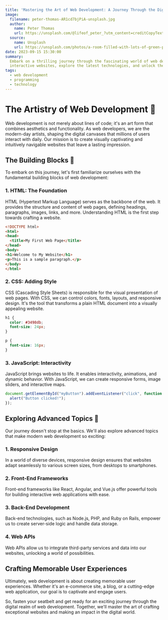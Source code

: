 ```yaml
---
title: 'Mastering the Art of Web Development: A Journey Through the Digital Realm'
image:
  filename: peter-thomas-AR1cd7bjPiA-unsplash.jpg
  author:
    name: Peter Thomas
    url: https://unsplash.com/@lifeof_peter_?utm_content=creditCopyText&utm_medium=referral&utm_source=unsplash
  source:
    name: Unsplash
    url: https://unsplash.com/photos/a-room-filled-with-lots-of-green-plants-next-to-a-window-AR1cd7bjPiA?utm_content=creditCopyText&utm_medium=referral&utm_source=unsplash
date: 2023-09-15 15:30:00
summary:
  Embark on a thrilling journey through the fascinating world of web development! Discover the art of creating dynamic and
  interactive websites, explore the latest technologies, and unlock the secrets of crafting stunning user experiences.
tags:
  - web development
  - programming
  - technology
---
```

        
# The Artistry of Web Development 🎨

Web development is not merely about lines of code; it's an art form that combines aesthetics and functionality. As web
developers, we are the modern-day artists, shaping the digital canvases that millions of users interact with daily. Our
mission is to create visually captivating and intuitively navigable websites that leave a lasting impression.

## The Building Blocks 🧱

To embark on this journey, let's first familiarize ourselves with the fundamental building blocks of web development:

### 1. HTML: The Foundation

HTML (Hypertext Markup Language) serves as the backbone of the web. It provides the structure and content of web pages,
defining headings, paragraphs, images, links, and more. Understanding HTML is the first step towards crafting a website.

```html
<!DOCTYPE html>
<html>
<head>
  <title>My First Web Page</title>
</head>
<body>
<h1>Welcome to My Website</h1>
<p>This is a sample paragraph.</p>
</body>
</html>
```

### 2. CSS: Adding Style

CSS (Cascading Style Sheets) is responsible for the visual presentation of web pages. With CSS, we can control colors,
fonts, layouts, and responsive design. It's the tool that transforms a plain HTML document into a visually appealing
website.

```css
h1 {
  color: #3498db;
  font-size: 24px;
}

p {
  font-size: 16px;
}
```

### 3. JavaScript: Interactivity

JavaScript brings websites to life. It enables interactivity, animations, and dynamic behavior. With JavaScript, we can
create responsive forms, image sliders, and interactive maps.

```javascript
document.getElementById("myButton").addEventListener("click", function () {
  alert("Button clicked!");
});
```

## Exploring Advanced Topics 🚀

Our journey doesn't stop at the basics. We'll also explore advanced topics that make modern web development so exciting:

### 1. Responsive Design

In a world of diverse devices, responsive design ensures that websites adapt seamlessly to various screen sizes, from
desktops to smartphones.

### 2. Front-End Frameworks

Front-end frameworks like React, Angular, and Vue.js offer powerful tools for building interactive web applications with
ease.

### 3. Back-End Development

Back-end technologies, such as Node.js, PHP, and Ruby on Rails, empower us to create server-side logic and handle data
storage.

### 4. Web APIs

Web APIs allow us to integrate third-party services and data into our websites, unlocking a world of possibilities.

## Crafting Memorable User Experiences

Ultimately, web development is about creating memorable user experiences. Whether it's an e-commerce site, a blog, or a
cutting-edge web application, our goal is to captivate and engage users.

So, fasten your seatbelt and get ready for an exciting journey through the digital realm of web development. Together,
we'll master the art of crafting exceptional websites and making an impact in the digital world.